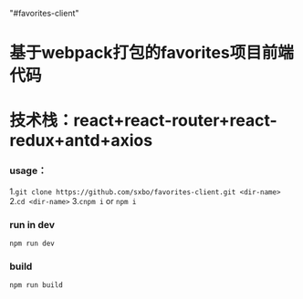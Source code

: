 "#favorites-client" 

# 基于webpack打包的favorites项目前端代码
# 技术栈：react+react-router+react-redux+antd+axios
 
### usage：

1.`git clone https://github.com/sxbo/favorites-client.git <dir-name>`
2.`cd <dir-name>`
3.`cnpm i` or `npm i`

### run in dev
  `npm run dev`
### build
  `npm run build`
  
